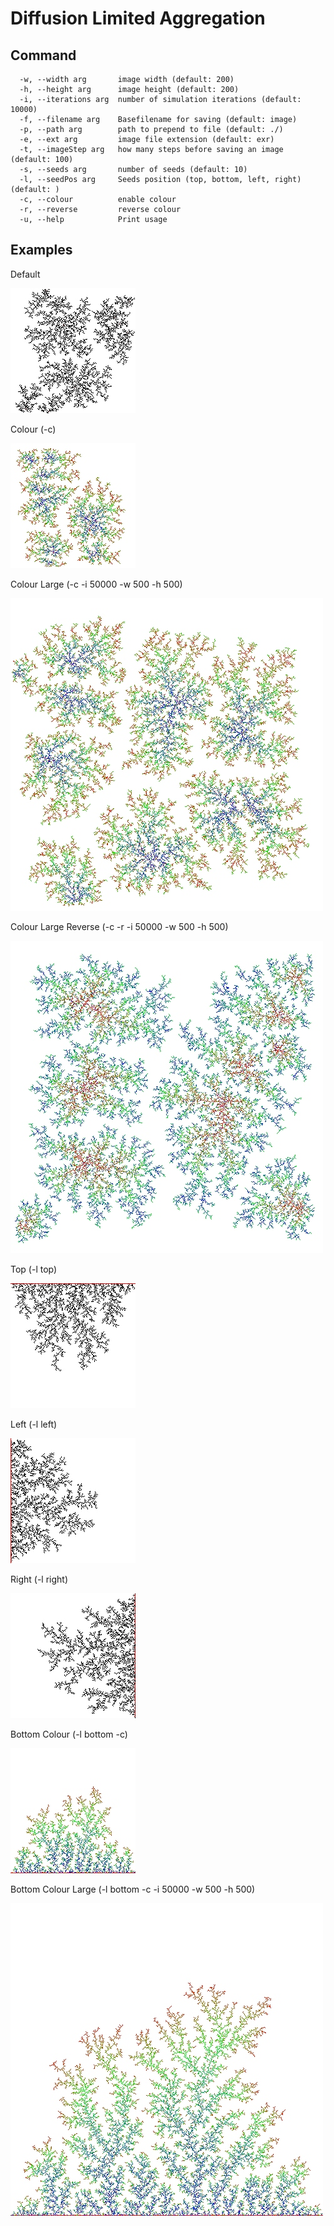 # Diffusion Limited Aggregation

## Command

```
  -w, --width arg       image width (default: 200)
  -h, --height arg      image height (default: 200)
  -i, --iterations arg  number of simulation iterations (default: 10000)
  -f, --filename arg    Basefilename for saving (default: image)
  -p, --path arg        path to prepend to file (default: ./)
  -e, --ext arg         image file extension (default: exr)
  -t, --imageStep arg   how many steps before saving an image (default: 100)
  -s, --seeds arg       number of seeds (default: 10)
  -l, --seedPos arg     Seeds position (top, bottom, left, right) (default: )
  -c, --colour          enable colour
  -r, --reverse         reverse colour
  -u, --help            Print usage
```

## Examples
Default

![Default](images/default.jpg)

Colour (-c)

![Colour](images/colour.jpg)

Colour Large (-c -i 50000 -w 500 -h 500)

![Colour Large](images/colourLarge.jpg)

Colour Large Reverse (-c -r -i 50000 -w 500 -h 500)

![Colour Large Reverse](images/colourReverse.jpg)

Top (-l top)

![Top](images/top.jpg)

Left (-l left)

![Left](images/left.jpg)

Right (-l right)

![Right](images/right.jpg)

Bottom Colour (-l bottom -c)

![Bottom](images/bottom.jpg)

Bottom Colour Large (-l bottom -c -i 50000 -w 500 -h 500)

![Bottom Colour Large](images/bottomLarge.jpg)
